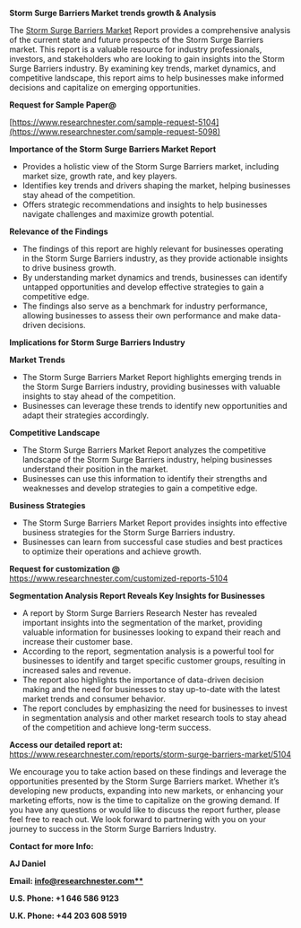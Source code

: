 ﻿<a name="_hlk169704084"></a><a name="_hlk168649135"></a><a name="_hlk167721000"></a>**Storm Surge Barriers Market trends growth & Analysis**

The [Storm Surge Barriers Market](https://www.researchnester.com/reports/storm-surge-barriers-market/5104) Report provides a comprehensive analysis of the current state and future prospects of the Storm Surge Barriers market. This report is a valuable resource for industry professionals, investors, and stakeholders who are looking to gain insights into the Storm Surge Barriers industry. By examining key trends, market dynamics, and competitive landscape, this report aims to help businesses make informed decisions and capitalize on emerging opportunities.

**Request for Sample Paper@**

[https://www.researchnester.com/sample-request-5104](https://www.researchnester.com/sample-request-5098)



**Importance of the Storm Surge Barriers Market Report**

- Provides a holistic view of the Storm Surge Barriers market, including market size, growth rate, and key players.
- Identifies key trends and drivers shaping the market, helping businesses stay ahead of the competition.
- Offers strategic recommendations and insights to help businesses navigate challenges and maximize growth potential.

**Relevance of the Findings**	

- The findings of this report are highly relevant for businesses operating in the Storm Surge Barriers industry, as they provide actionable insights to drive business growth.
- By understanding market dynamics and trends, businesses can identify untapped opportunities and develop effective strategies to gain a competitive edge.
- The findings also serve as a benchmark for industry performance, allowing businesses to assess their own performance and make data-driven decisions.

**Implications for Storm Surge Barriers  Industry**

**Market Trends**

- The Storm Surge Barriers Market Report highlights emerging trends in the Storm Surge Barriers industry, providing businesses with valuable insights to stay ahead of the competition.
- Businesses can leverage these trends to identify new opportunities and adapt their strategies accordingly.

**Competitive Landscape**

- The Storm Surge Barriers Market Report analyzes the competitive landscape of the Storm Surge Barriers industry, helping businesses understand their position in the market.
- Businesses can use this information to identify their strengths and weaknesses and develop strategies to gain a competitive edge.

**Business Strategies**

- The Storm Surge Barriers Market Report provides insights into effective business strategies for the Storm Surge Barriers industry.
- Businesses can learn from successful case studies and best practices to optimize their operations and achieve growth.

**Request for customization @** <https://www.researchnester.com/customized-reports-5104>

**Segmentation Analysis Report Reveals Key Insights for Businesses**

- A report by Storm Surge Barriers Research Nester has revealed important insights into the segmentation of the market, providing valuable information for businesses looking to expand their reach and increase their customer base.
- According to the report, segmentation analysis is a powerful tool for businesses to identify and target specific customer groups, resulting in increased sales and revenue.
- The report also highlights the importance of data-driven decision making and the need for businesses to stay up-to-date with the latest market trends and consumer behavior.
- The report concludes by emphasizing the need for businesses to invest in segmentation analysis and other market research tools to stay ahead of the competition and achieve long-term success.

**Access our detailed report at:** <https://www.researchnester.com/reports/storm-surge-barriers-market/5104>

We encourage you to take action based on these findings and leverage the opportunities presented by the Storm Surge Barriers market. Whether it’s developing new products, expanding into new markets, or enhancing your marketing efforts, now is the time to capitalize on the growing demand. If you have any questions or would like to discuss the report further, please feel free to reach out. We look forward to partnering with you on your journey to success in the Storm Surge Barriers Industry.

**Contact for more Info:**

**AJ Daniel**

**Email: [info@researchnester.com**](mailto:info@researchnester.com)**

**U.S. Phone: +1 646 586 9123**

**U.K. Phone: +44 203 608 5919**



